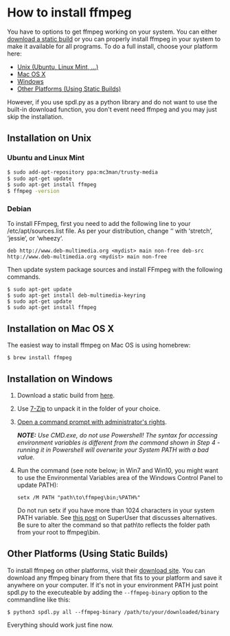 # How to install ffmpeg

You have to options to get ffmpeg working on your system. You can either [download a static build](#other) or you can properly install ffmpeg in your system to make it available for all programs. To do a full install, choose your platform here:

* [Unix (Ubuntu, Linux Mint, ...)](#unix)
* [Mac OS X](#macosx)
* [Windows](#windows)
* [Other Platforms (Using Static Builds)](#other)

However, if you use spdl.py as a python library and do not want to use the built-in download function, you don't event need ffmpeg and you may just skip the installation.

## Installation on Unix <a name="unix" />
### Ubuntu and Linux Mint

```bash
$ sudo add-apt-repository ppa:mc3man/trusty-media
$ sudo apt-get update
$ sudo apt-get install ffmpeg
$ ffmpeg -version
```

### Debian
To install FFmpeg, first you need to add the following line to your /etc/apt/sources.list file. As per your distribution, change ‘<mydist>‘ with ‘stretch‘, ‘jessie‘, or ‘wheezy‘.

```
deb http://www.deb-multimedia.org <mydist> main non-free deb-src http://www.deb-multimedia.org <mydist> main non-free
```

Then update system package sources and install FFmpeg with the following commands.

```
$ sudo apt-get update
$ sudo apt-get install deb-multimedia-keyring
$ sudo apt-get update
$ sudo apt-get install ffmpeg
```

## Installation on Mac OS X <a name="macosx" />
The easiest way to install ffmpeg on Mac OS is using homebrew:

```
$ brew install ffmpeg
```

## Installation on Windows <a name="windows" />
1. Download a static build from [here](http://ffmpeg.zeranoe.com/builds/).
2. Use [7-Zip](http://7-zip.org/) to unpack it in the folder of your choice.
3. [Open a command prompt with administrator's rights](https://github.com/adaptlearning/adapt_authoring/wiki/Just-Enough-Command-Line-for-Installing).
    
    ***NOTE:** Use CMD.exe, do not use Powershell! The syntax for accessing environment variables is different from the command shown in Step 4 - running it in Powershell will overwrite your System PATH with a bad value.*
4. Run the command (see note below; in Win7 and Win10, you might want to use the Environmental Variables area of the Windows Control Panel to update PATH):
  
    ```
    setx /M PATH "path\to\ffmpeg\bin;%PATH%"
    ```
    Do not run setx if you have more than 1024 characters in your system PATH variable. See [this post](https://superuser.com/questions/387619/overcoming-the-1024-character-limit-with-setx) on SuperUser that discusses alternatives. Be sure to alter the command so that path\to reflects the folder path from your root to ffmpeg\bin.

## Other Platforms (Using Static Builds) <a name="other" />
To install ffmpeg on other platforms, visit their [download site](https://www.ffmpeg.org/download.html).
You can download any ffmpeg binary from there that fits to your platform and save it anywhere on your computer. If it's not in your environment PATH just point spdl.py to the executeable by adding the ```--ffmpeg-binary``` option to the commandline like this:

```
$ python3 spdl.py all --ffmpeg-binary /path/to/your/downloaded/binary
```

Everything should work just fine now.
